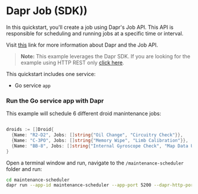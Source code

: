 # Dapr Job (SDK))

In this quickstart, you'll create a job using Dapr's Job API. This API is responsible for scheduling and running jobs at a specific time or interval.

Visit [this](https://docs.dapr.io/developing-applications/building-blocks/jobs/) link for more information about Dapr and the Job API.

> **Note:** This example leverages the Dapr SDK.  If you are looking for the example using HTTP REST only [click here](../http).

This quickstart includes one service:
 
- Go service `app`

### Run the Go service app with Dapr

This example will schedule 6 different droid manintenance jobs:

```go

droids := []Droid{
  {Name: "R2-D2", Jobs: []string{"Oil Change", "Circuitry Check"}},
  {Name: "C-3PO", Jobs: []string{"Memory Wipe", "Limb Calibration"}},
  {Name: "BB-8", Jobs: []string{"Internal Gyroscope Check", "Map Data Update"}},
}
```

Open a terminal window and run, navigate to the `/maintenance-scheduler` folder and run:

```bash
cd maintenance-scheduler
dapr run --app-id maintenance-scheduler --app-port 5200 --dapr-http-port 5280 --dapr-grpc-port 5281 -- go run .
```

<!-- END_STEP -->
